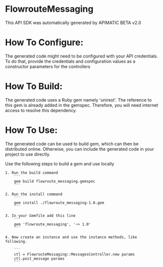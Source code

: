 FlowrouteMessaging
=================
This API SDK was automatically generated by APIMATIC BETA v2.0

How To Configure:
=================
The generated code might need to be configured with your API credentials. To do that,
provide the credentials and configuration values as a constructor parameters for the controllers

How To Build: 
=============
The generated code uses a Ruby gem namely 'unirest'. The reference to this gem is
already added in the gemspec. Therefore, you will need internet access to resolve
this dependency.

How To Use:
===========
The generated code can be used to build gem, which can then be distributed online.
Otherwise, you can include the generated code in your project to use directly.

Use the following steps to build a gem and use locally

    1. Run the build command
        ```
        gem build flowroute_messaging.gemspec
        ```

    2. Run the install command  
        ```
        gem install ./flowroute_messaging-1.0.gem
        ```

    3. In your Gemfile add this line
        ```
        gem 'flowroute_messaging', '~> 1.0'
        ```

    4. Now create an instance and use the instance methods, like following.

        ```
        ctl = FlowrouteMessaging::MessagesController.new params
        ctl.post_message params
        ```
